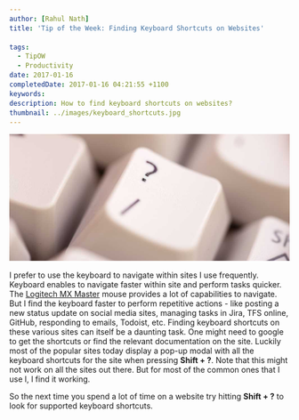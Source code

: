```yaml
---
author: [Rahul Nath]
title: 'Tip of the Week: Finding Keyboard Shortcuts on Websites'
  
tags:
  - TipOW
  - Productivity
date: 2017-01-16
completedDate: 2017-01-16 04:21:55 +1100
keywords:
description: How to find keyboard shortcuts on websites?
thumbnail: ../images/keyboard_shortcuts.jpg
---
```


<img alt="Keyboard Shortcuts" src="../images/keyboard_shortcuts.jpg" />

I prefer to use the keyboard to navigate within sites I use frequently. Keyboard enables to navigate faster within site and perform tasks quicker. The [Logitech MX Master](http://www.rahulpnath.com/blog/review-six-months-and-counting-logitech-mx-master/) mouse provides a lot of capabilities to navigate. But I find the keyboard faster to perform repetitive actions - like posting a new status update on social media sites, managing tasks in Jira, TFS online, GitHub, responding to emails, Todoist, etc. Finding keyboard shortcuts on these various sites can itself be a daunting task. One might need to google to get the shortcuts or find the relevant documentation on the site. Luckily most of the popular sites today display a pop-up modal with all the keyboard shortcuts for the site when pressing **Shift + ?**. Note that this might not work on all the sites out there. But for most of the common ones that I use l, I find it working.

So the next time you spend a lot of time on a website try hitting **Shift + ?** to look for supported keyboard shortcuts.
